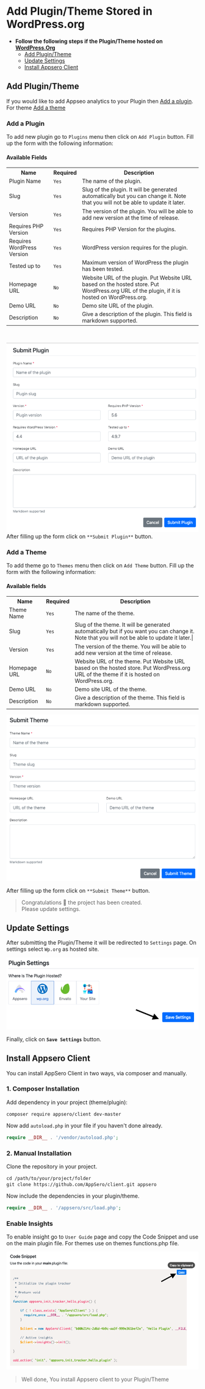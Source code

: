 # Add Plugin/Theme Stored in WordPress.org

- **Follow the following steps if the Plugin/Theme hosted on [WordPress.Org](https://wordpress.org)**
    - [Add Plugin/Theme](#add-plugin-theme)
    - [Update Settings](#update-settings)
    - [Install Appsero Client](#install-appsero-client)

## Add Plugin/Theme
If you would like to add Appseo analytics to your Plugin then [Add a plugin](#add-a-plugin). For theme [Add a theme](#add-a-theme)

### Add a Plugin

To add new plugin go to `Plugins` menu then click on `Add Plugin` button. Fill up the form with the following information:

#### Available Fields
<table>
    <tr>
        <th>Name</th>
        <th>Required</th>
        <th>Description</th>
    </tr>
    <tr>
        <td> Plugin Name </td>
        <td>  <code>Yes</code>  </td>
        <td> The name of the plugin. </td>
    </tr>
    <tr>
        <td> Slug </td>
        <td>  <code>Yes</code>  </td>
        <td> Slug of the plugin. It will be generated automatically but you can change it. Note that you will not be able to update it later. </td>
    </tr>
    <tr>
        <td>Version</td>
        <td> <code>Yes</code> </td>
        <td>The version of the plugin. You will be able to add new version at the time of release.</td>
    </tr>
    <tr>
        <td>Requires PHP Version </td>
        <td> <code>Yes</code> </td>
        <td>Requires PHP Version for the plugins.</td>
    </tr>
    <tr>
        <td>Requires WordPress Version </td>
        <td> <code>Yes</code> </td>
        <td>WordPress version requires for the plugin.</td>
    </tr>
    <tr>
        <td>Tested up to </td>
        <td> <code>Yes</code> </td>
        <td>Maximum version of WordPress the plugin has been tested.</td>
    </tr>
    <tr>
        <td>Homepage URL</td>
        <td> <code>No</code> </td>
        <td> Website URL of the plugin. Put Website URL based on the hosted store. Put WordPress.org URL of the plugin, if it is hosted on WordPress.org. </td>
    </tr>
    <tr>
        <td>Demo URL</td>
        <td> <code>No</code> </td>
        <td>Demo site URL of the plugin.</td>
    </tr>
    <tr>
        <td>Description</td>
        <td> <code>No</code> </td>
        <td>Give a description of the plugin. This field is markdown supported.</td>
    </tr>
</table>

<br>

![An image](../images/project/plugin.png)
After filling up the form click on `**Submit Plugin**` button. 

### Add a Theme

To add theme go to `Themes` menu then click on `Add Theme` button. Fill up the form with the following information:

#### Available fields
<table>
    <tr>
        <th>Name</th>
        <th>Required</th>
        <th>Description</th>
    </tr>
    <tr>
        <td> Theme Name </td>
        <td>  <code>Yes</code> </td>
        <td> The name of the theme. </td>
    </tr>
    <tr>
        <td> Slug </td>
        <td>  <code>Yes</code>  </td>
        <td> Slug of the theme. It will be generated automatically but if you want you can change it. Note that you will not be able to update it later.| </td>
    </tr>
    <tr>
        <td>Version</td>
        <td> <code>Yes</code> </td>
        <td>The version of the theme. You will be able to add new version at the time of release.</td>
    </tr>
    <tr>
        <td>Homepage URL</td>
        <td> <code>No</code> </td>
        <td>Website URL of the theme. Put Website URL based on the hosted store. Put WordPress.org URL of the theme if it is hosted on WordPress.org.</td>
    </tr>
    <tr>
        <td>Demo URL</td>
        <td> <code>No</code> </td>
        <td>Demo site URL of the theme.</td>
    </tr>
    <tr>
        <td>Description</td>
        <td> <code>No</code> </td>
        <td> Give a description of the theme. This field is markdown supported. </td>
    </tr>
</table>


![An image](../images/project/theme.png)

After filling up the form click on `**Submit Theme**` button. 


> Congratulations :tada: the project has been created. 
<br> Please update settings.



## Update Settings

After submitting the Plugin/Theme it will be redirected to `Settings` page. On settings select `Wp.org` as hosted site.

![Project Settings](../images/dev-guide/wporg-settings.png)

Finally, click on <code>**Save Settings**</code> button. 


## Install Appsero Client

You can install AppSero Client in two ways, via composer and manually.

### 1. Composer Installation

Add dependency in your project (theme/plugin):

```
composer require appsero/client dev-master
```

Now add `autoload.php` in your file if you haven't done already.

```php
require __DIR__ . '/vendor/autoload.php';
```

### 2. Manual Installation

Clone the repository in your project.

```
cd /path/to/your/project/folder
git clone https://github.com/AppSero/client.git appsero
```

Now include the dependencies in your plugin/theme.

```php
require __DIR__ . '/appsero/src/load.php';
```

### Enable Insights 

To enable insight go to `User Guide` page and copy the Code Snippet and use on the main plugin file. For themes use on themes functions.php file.

![Copy Code Snippet](../images/dev-guide/copy-code-snippet.png)

> Well done, You install Appsero client to your Plugin/Theme

